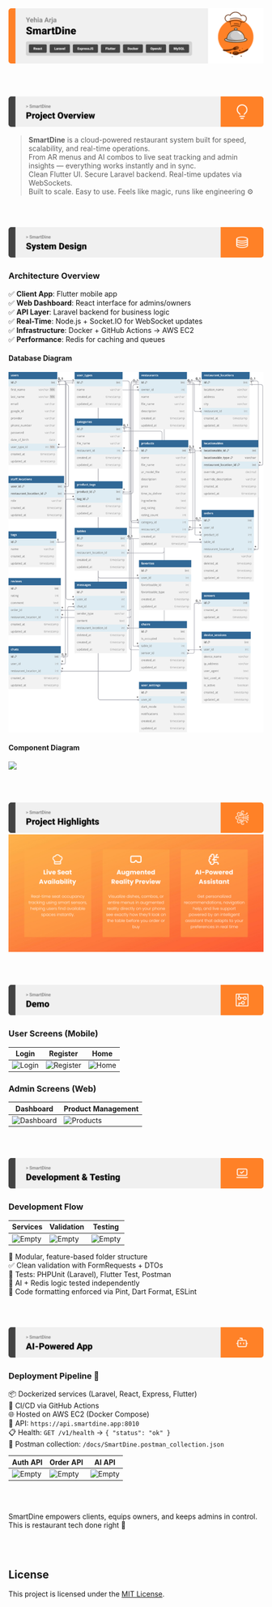 <img src="./readme/title1.svg"/>

<br><br>

<!-- project overview -->
<img src="./readme/title2.svg"/>

> **SmartDine** is a cloud-powered restaurant system built for speed, scalability, and real-time operations.  
> From AR menus and AI combos to live seat tracking and admin insights — everything works instantly and in sync.  
> Clean Flutter UI. Secure Laravel backend. Real-time updates via WebSockets.  
> Built to scale. Easy to use. Feels like magic, runs like engineering ⚙️

<br><br>

<!-- System Design -->
<img src="./readme/title3.svg"/>

### Architecture Overview

✅ **Client App**: Flutter mobile app  
✅ **Web Dashboard**: React interface for admins/owners  
✅ **API Layer**: Laravel backend for business logic  
✅ **Real-Time**: Node.js + Socket.IO for WebSocket updates  
✅ **Infrastructure**: Docker + GitHub Actions → AWS EC2  
✅ **Performance**: Redis for caching and queues

#### Database Diagram

<img src="./readme/erd.svg"/>

#### Component Diagram

<img src="./readme/componentsDiagram.svg"/>

<br><br>

<!-- Project Highlights -->
<img src="./readme/title4.svg"/>

<img src="./readme/projectHighlight.svg"/>

<br><br>

<!-- Demo -->
<img src="./readme/title5.svg"/>

### User Screens (Mobile)

| Login                             | Register                                | Home                            |
| --------------------------------- | --------------------------------------- | ------------------------------- |
| ![Login](./readme/demo/login.png) | ![Register](./readme/demo/register.png) | ![Home](./readme/demo/home.png) |

### Admin Screens (Web)

| Dashboard                              | Product Management                    |
| -------------------------------------- | ------------------------------------- |
| ![Dashboard](./readme/demo/admin1.png) | ![Products](./readme/demo/admin2.png) |

<br><br>

<!-- Development & Testing -->
<img src="./readme/title6.svg"/>

### Development Flow

| Services                              | Validation                            | Testing                               |
| ------------------------------------- | ------------------------------------- | ------------------------------------- |
| ![Empty](./readme/demo/1440x1024.png) | ![Empty](./readme/demo/1440x1024.png) | ![Empty](./readme/demo/1440x1024.png) |

🧩 Modular, feature-based folder structure  
✅ Clean validation with FormRequests + DTOs  
🧪 Tests: PHPUnit (Laravel), Flutter Test, Postman  
🧠 AI + Redis logic tested independently  
🎯 Code formatting enforced via Pint, Dart Format, ESLint

<br><br>

<!-- Deployment -->
<img src="./readme/title7.svg"/>

### Deployment Pipeline 🚀

📦 Dockerized services (Laravel, React, Express, Flutter)  
🔁 CI/CD via GitHub Actions  
🌐 Hosted on AWS EC2 (Docker Compose)  
📶 API: `https://api.smartdine.app:8010`  
📋 Health: `GET /v1/health` → `{ "status": "ok" }`  
📄 Postman collection: `/docs/SmartDine.postman_collection.json`

| Auth API                              | Order API                             | AI API                                |
| ------------------------------------- | ------------------------------------- | ------------------------------------- |
| ![Empty](./readme/demo/1440x1024.png) | ![Empty](./readme/demo/1440x1024.png) | ![Empty](./readme/demo/1440x1024.png) |

<br><br>

SmartDine empowers clients, equips owners, and keeps admins in control.  
This is restaurant tech done right 🍴

<br><br>

## License

This project is licensed under the [MIT License](./LICENSE).
